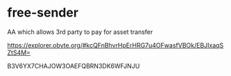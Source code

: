 # free-sender
AA which allows 3rd party to pay for asset transfer

https://explorer.obyte.org/#kcQFnBhvrHpErHRG7u4OFwasfVBOk/EBJIxaqSZtS4M=

B3V6YX7CHAJOW3OAEFQBRN3DK6WFJNJU

